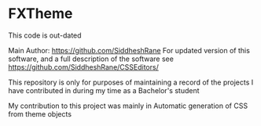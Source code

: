 # FXTheme

This code is out-dated

Main Author: https://github.com/SiddheshRane
For updated version of this software, and a full description of the software see https://github.com/SiddheshRane/CSSEditors/

This repository is only for purposes of maintaining a record of the projects I have contributed in during my time as a Bachelor's student

My contribution to this project was mainly in Automatic generation of CSS from theme objects
